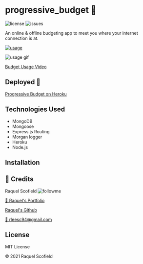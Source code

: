 # progressive_budget :money_with_wings:

![license](https://img.shields.io/github/license/RaquelLee/progressive_budget?style=for-the-badge)
![issues](https://img.shields.io/github/issues/RaquelLee/progressive_budget?style=for-the-badge)
<br />

An online &amp; offline budgeting app to meet you where your internet connection is at.

[![usage](https://forthebadge.com/images/badges/check-it-out.svg)]()

![usage gif](https://github.com/RaquelLee/workout_tracker/blob/main/public/assets/images/.gif)

[Budget Usage Video]()

## Deployed :link:
[Progressive Budget on Heroku](https://quiet-lowlands-18847.herokuapp.com/)

## Technologies Used 
* MongoDB
* Mongoose
* Express.js Routing
* Morgan logger
* Heroku
* Node.js

## Installation

## :busts_in_silhouette:  Credits 
Raquel Scofield ![followme](https://img.shields.io/github/followers/raquellee?label=Follow&style=social)

[:eyes: Raquel's Portfolio](https://raquellee.github.io/)

[Raquel's Github](http://github.com/raquellee)

<a href="mailto:raquel@icloud.com">:email: rleesc94@gmail.com</a>

## License 
MIT License

:copyright: 2021 Raquel Scofield